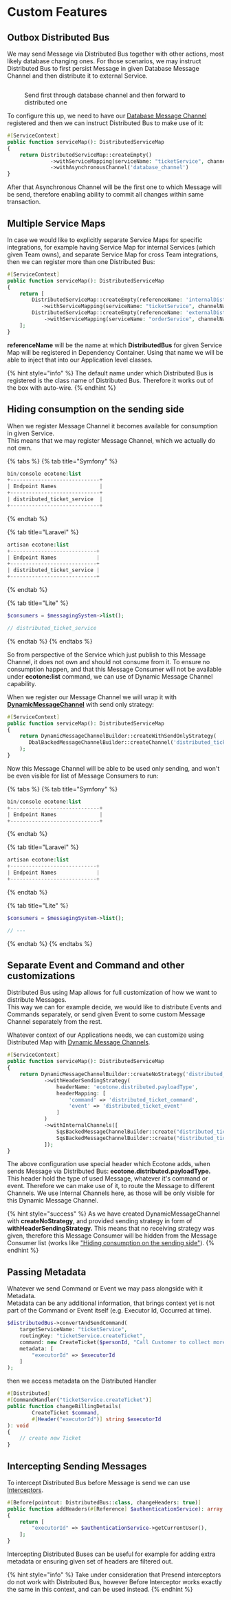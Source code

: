 # Custom Features

## Outbox Distributed Bus

We may send Message via Distributed Bus together with other actions, most likely database changing ones. For those scenarios, we may instruct Distributed Bus to first persist Message in given Database Message Channel and then distribute it to external Service.&#x20;

<figure><img src="../../../../.gitbook/assets/database_channel.png" alt=""><figcaption><p>Send first through database channel and then forward to distributed one</p></figcaption></figure>

To configure this up, we need to have our [Database Message Channel](../../../asynchronous-handling/) registered and then we can instruct Distributed Bus to make use of it:

```php
#[ServiceContext]
public function serviceMap(): DistributedServiceMap
{
    return DistributedServiceMap::createEmpty()
              ->withServiceMapping(serviceName: "ticketService", channelName: "distributed_ticket_service")
              ->withAsynchronousChannel('database_channel')
}
```

After that Asynchronous Channel will be the first one to which Message will be send, therefore enabling ability to commit all changes within same transaction.

## Multiple Service Maps

In case we would like to explicitly separate Service Maps for specific integrations, for example having Service Map for internal Services (which given Team owns), and separate Service Map for cross Team integrations, then we can register more than one Distributed Bus:

```php
#[ServiceContext]
public function serviceMap(): DistributedServiceMap
{
    return [
        DistributedServiceMap::createEmpty(referenceName: 'internalDistributedBus')
           ->withServiceMapping(serviceName: "ticketService", channelName: "distributed_ticket_service"),
        DistributedServiceMap::createEmpty(referenceName: 'externalDistributedBus')
            ->withServiceMapping(serviceName: "orderService", channelName: "distributed_order_service")
    ];
}
```

**referenceName** will be the name at which **DistributedBus** for given Service Map will be registered in Dependency Container. Using that name we will be able to inject that into our Application level classes.

{% hint style="info" %}
The default name under which Distributed Bus is registered is the class name of Distributed Bus. Therefore it works out of the box with auto-wire.
{% endhint %}

## Hiding consumption on the sending side

When we register Message Channel it becomes available for consumption in given Service.\
This means that we may register Message Channel, which we actually do not own.

{% tabs %}
{% tab title="Symfony" %}
```php
bin/console ecotone:list
+-----------------------------+
| Endpoint Names              |
+-----------------------------+
| distributed_ticket_service  |
+-----------------------------+
```
{% endtab %}

{% tab title="Laravel" %}
```php
artisan ecotone:list
+----------------------------+
| Endpoint Names             |
+----------------------------+
| distributed_ticket_service |
+----------------------------+
```
{% endtab %}

{% tab title="Lite" %}
```php
$consumers = $messagingSystem->list();

// distributed_ticket_service
```
{% endtab %}
{% endtabs %}

So from perspective of the Service which just publish to this Message Channel, it does not own and should not consume from it. To ensure no consumption happen, and that this Message Consumer will not be available under **ecotone:list** command, we can use of Dynamic Message Channel capability.&#x20;

When we register our Message Channel we will wrap it with [**DynamicMessageChannel**](../../../asynchronous-handling/dynamic-message-channels.md) with send only strategy:

```php
#[ServiceContext]
public function serviceMap(): DistributedServiceMap
{
    return DynamicMessageChannelBuilder::createWithSendOnlyStrategy(
       DbalBackedMessageChannelBuilder::createChannel('distributed_ticket_service')
    );
}
```

Now this Message Channel will be able to be used only sending, and won't be even visible for list of Message Consumers to run:

{% tabs %}
{% tab title="Symfony" %}
```php
bin/console ecotone:list
+-----------------------------+
| Endpoint Names              |
+-----------------------------+
```
{% endtab %}

{% tab title="Laravel" %}
```php
artisan ecotone:list
+----------------------------+
| Endpoint Names             |
+----------------------------+
```
{% endtab %}

{% tab title="Lite" %}
```php
$consumers = $messagingSystem->list();

// ---
```
{% endtab %}
{% endtabs %}

## Separate Event and Command and other customizations

Distributed Bus using Map allows for full customization of how we want to distribute Messages. \
This way we can for example decide, we would like to distribute Events and Commands separately, or send given Event to some custom Message Channel separately from the rest.&#x20;

Whatever context of our Applications needs, we can customize using Distributed Map with [Dynamic Message Channels](../../../asynchronous-handling/dynamic-message-channels.md).

```php
#[ServiceContext]
public function serviceMap(): DistributedServiceMap
{
    return DynamicMessageChannelBuilder::createNoStrategy('distributed_ticket_channel')
            ->withHeaderSendingStrategy(
                headerName: 'ecotone.distributed.payloadType',
                headerMapping: [
                    'command' => 'distributed_ticket_command',
                    'event' => 'distributed_ticket_event'
                ]
            )
            ->withInternalChannels([
                SqsBackedMessageChannelBuilder::create("distributed_ticket_command"),
                SqsBackedMessageChannelBuilder::create("distributed_ticket_event")
            ]);
}
```

The above configuration use special header which Ecotone adds, when sends Message via Distributed Bus: **ecotone.distributed.payloadType.**\
This header hold the type of used Message, whatever it's command or event. Therefore we can make use of it, to route the Message to different Channels. We use Internal Channels here, as those will be only visible for this Dynamic Message Channel.

{% hint style="success" %}
As we have created DynamicMessageChannel with **createNoStrategy**, and provided sending strategy in form of **withHeaderSendingStrategy.** This means that no receiving strategy was given, therefore this Message Consumer will be hidden from the Message Consumer list (works like ["Hiding consumption on the sending side"](custom-features.md#hiding-consumption-on-the-sending-side)).
{% endhint %}

## Passing Metadata

Whatever we send Command or Event we may pass alongside with it Metadata. \
Metadata can be any additional information, that brings context yet is not part of the Command or Event itself (e.g. Executor Id, Occurred at time).

```php
$distributedBus->convertAndSendCommand(
    targetServiceName: "ticketService",
    routingKey: "ticketService.createTicket",
    command: new CreateTicket($personId, "Call Customer to collect more details"),
    metadata: [
        "executorId" => $executorId
    ]
);
```

then we access metadata on the Distributed Handler

```php
#[Distributed]
#[CommandHandler("ticketService.createTicket")]
public function changeBillingDetails(
        CreateTicket $command, 
        #[Header("executorId")] string $executorId
): void
{
    // create new Ticket
}
```

## Intercepting Sending Messages

To intercept Distributed Bus before Message is send we can use [Interceptors](../../../extending-messaging-middlewares/interceptors.md).

```php
#[Before(pointcut: DistributedBus::class, changeHeaders: true)]
public function addHeaders(#[Reference] $authenticationService): array
{
    return [
        "executorId" => $authenticationService->getCurrentUser(),
    ];
}
```

Intercepting Distributed Buses can be useful for example for adding extra metadata or ensuring given set of headers are filtered out.

{% hint style="info" %}
Take under consideration that Presend interceptors do not work with Distributed Bus, however Before Interceptor works exactly the same in this context, and can be used instead.
{% endhint %}
